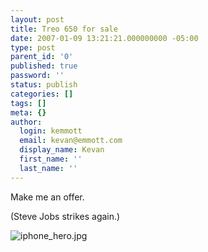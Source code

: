```yaml
---
layout: post
title: Treo 650 for sale
date: 2007-01-09 13:21:21.000000000 -05:00
type: post
parent_id: '0'
published: true
password: ''
status: publish
categories: []
tags: []
meta: {}
author:
  login: kemmott
  email: kevan@emmott.com
  display_name: Kevan
  first_name: ''
  last_name: ''
---
```

<p>Make me an offer.</p>
<p>(Steve Jobs strikes again.)</p>
<p><img src="{{ site.url }}/assets/images/blog/iphone_hero.jpg" alt="iphone_hero.jpg" border="0" /></p>
